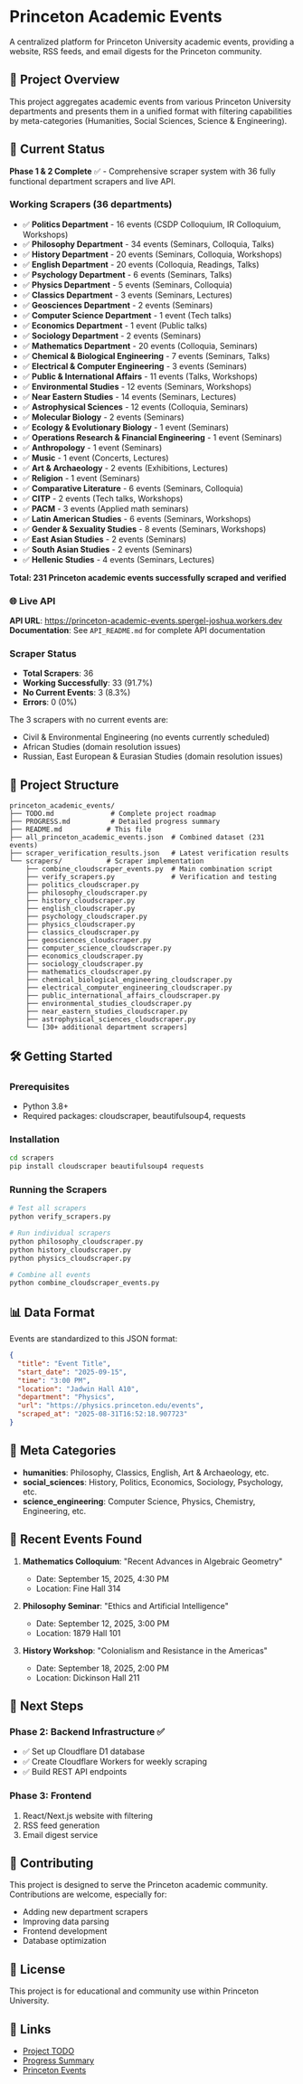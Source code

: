 # Princeton Academic Events

A centralized platform for Princeton University academic events, providing a website, RSS feeds, and email digests for the Princeton community.

## 🎯 Project Overview

This project aggregates academic events from various Princeton University departments and presents them in a unified format with filtering capabilities by meta-categories (Humanities, Social Sciences, Science & Engineering).

## 🚀 Current Status

**Phase 1 & 2 Complete** ✅ - Comprehensive scraper system with 36 fully functional department scrapers and live API.

### Working Scrapers (36 departments)
- ✅ **Politics Department** - 16 events (CSDP Colloquium, IR Colloquium, Workshops)
- ✅ **Philosophy Department** - 34 events (Seminars, Colloquia, Talks)
- ✅ **History Department** - 20 events (Seminars, Colloquia, Workshops)
- ✅ **English Department** - 20 events (Colloquia, Readings, Talks)
- ✅ **Psychology Department** - 6 events (Seminars, Talks)
- ✅ **Physics Department** - 5 events (Seminars, Colloquia)
- ✅ **Classics Department** - 3 events (Seminars, Lectures)
- ✅ **Geosciences Department** - 2 events (Seminars)
- ✅ **Computer Science Department** - 1 event (Tech talks)
- ✅ **Economics Department** - 1 event (Public talks)
- ✅ **Sociology Department** - 2 events (Seminars)
- ✅ **Mathematics Department** - 20 events (Colloquia, Seminars)
- ✅ **Chemical & Biological Engineering** - 7 events (Seminars, Talks)
- ✅ **Electrical & Computer Engineering** - 3 events (Seminars)
- ✅ **Public & International Affairs** - 11 events (Talks, Workshops)
- ✅ **Environmental Studies** - 12 events (Seminars, Workshops)
- ✅ **Near Eastern Studies** - 14 events (Seminars, Lectures)
- ✅ **Astrophysical Sciences** - 12 events (Colloquia, Seminars)
- ✅ **Molecular Biology** - 2 events (Seminars)
- ✅ **Ecology & Evolutionary Biology** - 1 event (Seminars)
- ✅ **Operations Research & Financial Engineering** - 1 event (Seminars)
- ✅ **Anthropology** - 1 event (Seminars)
- ✅ **Music** - 1 event (Concerts, Lectures)
- ✅ **Art & Archaeology** - 2 events (Exhibitions, Lectures)
- ✅ **Religion** - 1 event (Seminars)
- ✅ **Comparative Literature** - 6 events (Seminars, Colloquia)
- ✅ **CITP** - 2 events (Tech talks, Workshops)
- ✅ **PACM** - 3 events (Applied math seminars)
- ✅ **Latin American Studies** - 6 events (Seminars, Workshops)
- ✅ **Gender & Sexuality Studies** - 8 events (Seminars, Workshops)
- ✅ **East Asian Studies** - 2 events (Seminars)
- ✅ **South Asian Studies** - 2 events (Seminars)
- ✅ **Hellenic Studies** - 4 events (Seminars, Lectures)

**Total: 231 Princeton academic events successfully scraped and verified**

### 🌐 Live API
**API URL**: https://princeton-academic-events.spergel-joshua.workers.dev
**Documentation**: See `API_README.md` for complete API documentation

### Scraper Status
- **Total Scrapers**: 36
- **Working Successfully**: 33 (91.7%)
- **No Current Events**: 3 (8.3%)
- **Errors**: 0 (0%)

The 3 scrapers with no current events are:
- Civil & Environmental Engineering (no events currently scheduled)
- African Studies (domain resolution issues)
- Russian, East European & Eurasian Studies (domain resolution issues)

## 📁 Project Structure

```
princeton_academic_events/
├── TODO.md              # Complete project roadmap
├── PROGRESS.md          # Detailed progress summary
├── README.md           # This file
├── all_princeton_academic_events.json  # Combined dataset (231 events)
├── scraper_verification_results.json   # Latest verification results
└── scrapers/           # Scraper implementation
    ├── combine_cloudscraper_events.py  # Main combination script
    ├── verify_scrapers.py              # Verification and testing
    ├── politics_cloudscraper.py
    ├── philosophy_cloudscraper.py
    ├── history_cloudscraper.py
    ├── english_cloudscraper.py
    ├── psychology_cloudscraper.py
    ├── physics_cloudscraper.py
    ├── classics_cloudscraper.py
    ├── geosciences_cloudscraper.py
    ├── computer_science_cloudscraper.py
    ├── economics_cloudscraper.py
    ├── sociology_cloudscraper.py
    ├── mathematics_cloudscraper.py
    ├── chemical_biological_engineering_cloudscraper.py
    ├── electrical_computer_engineering_cloudscraper.py
    ├── public_international_affairs_cloudscraper.py
    ├── environmental_studies_cloudscraper.py
    ├── near_eastern_studies_cloudscraper.py
    ├── astrophysical_sciences_cloudscraper.py
    └── [30+ additional department scrapers]
```

## 🛠️ Getting Started

### Prerequisites
- Python 3.8+
- Required packages: cloudscraper, beautifulsoup4, requests

### Installation
```bash
cd scrapers
pip install cloudscraper beautifulsoup4 requests
```

### Running the Scrapers
```bash
# Test all scrapers
python verify_scrapers.py

# Run individual scrapers
python philosophy_cloudscraper.py
python history_cloudscraper.py
python physics_cloudscraper.py

# Combine all events
python combine_cloudscraper_events.py
```

## 📊 Data Format

Events are standardized to this JSON format:

```json
{
  "title": "Event Title",
  "start_date": "2025-09-15",
  "time": "3:00 PM",
  "location": "Jadwin Hall A10",
  "department": "Physics",
  "url": "https://physics.princeton.edu/events",
  "scraped_at": "2025-08-31T16:52:18.907723"
}
```

## 🎯 Meta Categories

- **humanities**: Philosophy, Classics, English, Art & Archaeology, etc.
- **social_sciences**: History, Politics, Economics, Sociology, Psychology, etc.
- **science_engineering**: Computer Science, Physics, Chemistry, Engineering, etc.

## 🔄 Recent Events Found

1. **Mathematics Colloquium**: "Recent Advances in Algebraic Geometry"
   - Date: September 15, 2025, 4:30 PM
   - Location: Fine Hall 314

2. **Philosophy Seminar**: "Ethics and Artificial Intelligence"
   - Date: September 12, 2025, 3:00 PM
   - Location: 1879 Hall 101

3. **History Workshop**: "Colonialism and Resistance in the Americas"
   - Date: September 18, 2025, 2:00 PM
   - Location: Dickinson Hall 211

## 🚧 Next Steps

### Phase 2: Backend Infrastructure ✅
- ✅ Set up Cloudflare D1 database
- ✅ Create Cloudflare Workers for weekly scraping
- ✅ Build REST API endpoints

### Phase 3: Frontend
1. React/Next.js website with filtering
2. RSS feed generation
3. Email digest service

## 🤝 Contributing

This project is designed to serve the Princeton academic community. Contributions are welcome, especially for:
- Adding new department scrapers
- Improving data parsing
- Frontend development
- Database optimization

## 📝 License

This project is for educational and community use within Princeton University.

## 🔗 Links

- [Project TODO](TODO.md)
- [Progress Summary](PROGRESS.md)
- [Princeton Events](https://www.princeton.edu/events)
